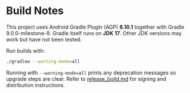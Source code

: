 # Build Notes

This project uses Android Gradle Plugin (AGP) **8.10.1** together with Gradle 9.0.0-milestone-9.
Gradle itself runs on **JDK 17**. Other JDK versions may work but have not been tested.

Run builds with:

```bash
./gradlew --warning-mode=all
```

Running with `--warning-mode=all` prints any deprecation messages so upgrade steps are clear. Refer to [release_build.md](release_build.md) for signing and distribution instructions.
